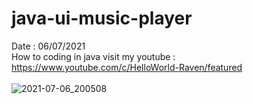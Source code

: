 # java-ui-music-player
Date : 06/07/2021<br/>
How to coding in java
visit my youtube : https://www.youtube.com/c/HelloWorld-Raven/featured
<br/><br/>
![2021-07-06_200508](https://user-images.githubusercontent.com/58245926/124632845-e4d87980-deae-11eb-800a-e3102804d5b6.png)

